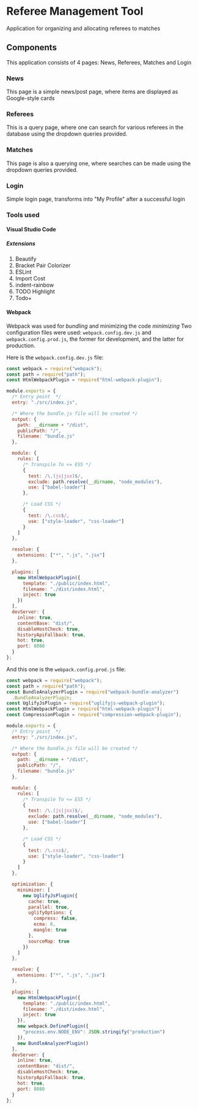 # Referee Management Tool

Application for organizing and allocating referees to matches

## Components

This application consists of 4 pages: News, Referees, Matches and Login

### News

This page is a simple news/post page, where items are displayed as Google-style cards

### Referees

This is a query page, where one can search for various referees in the database using
the dropdown queries provided.

### Matches

This page is also a querying one, where searches can be made using the dropdown queries provided.

### Login

Simple login page, transforms into "My Profile" after a successful login

### Tools used

#### Visual Studio Code

##### Extensions

1. Beautify
2. Bracket Pair Colorizer
3. ESLint
4. Import Cost
5. indent-rainbow
6. TODO Highlight
7. Todo+

#### Webpack

Webpack was used for _bundling_ and minimizing the code _minimizing_
Two configuration files were used: `webpack.config.dev.js` and `webpack.config.prod.js`, the former
for development, and the latter for production.

Here is the `webpack.config.dev.js` file:

```javascript
const webpack = require("webpack");
const path = require("path");
const HtmlWebpackPlugin = require("html-webpack-plugin");

module.exports = {
  /* Entry point  */
  entry: "./src/index.js",

  /* Where the bundle.js file will be created */
  output: {
    path: __dirname + "/dist",
    publicPath: "/",
    filename: "bundle.js"
  },

  module: {
    rules: [
      /* Transpile To <= ES5 */
      {
        test: /\.(js|jsx)$/,
        exclude: path.resolve(__dirname, "node_modules"),
        use: ["babel-loader"]
      },

      /* Load CSS */
      {
        test: /\.css$/,
        use: ["style-loader", "css-loader"]
      }
    ]
  },

  resolve: {
    extensions: ["*", ".js", ".jsx"]
  },

  plugins: [
    new HtmlWebpackPlugin({
      template: "./public/index.html",
      filename: "./dist/index.html",
      inject: true
    })
  ],
  devServer: {
    inline: true,
    contentBase: "dist/",
    disableHostCheck: true,
    historyApiFallback: true,
    hot: true,
    port: 8080
  }
};
```

And this one is the `webpack.config.prod.js` file:

```javascript
const webpack = require("webpack");
const path = require("path");
const BundleAnalyzerPlugin = require("webpack-bundle-analyzer")
  .BundleAnalyzerPlugin;
const UglifyJsPlugin = require("uglifyjs-webpack-plugin");
const HtmlWebpackPlugin = require("html-webpack-plugin");
const CompressionPlugin = require("compression-webpack-plugin");

module.exports = {
  /* Entry point  */
  entry: "./src/index.js",

  /* Where the bundle.js file will be created */
  output: {
    path: __dirname + "/dist",
    publicPath: "/",
    filename: "bundle.js"
  },

  module: {
    rules: [
      /* Transpile To <= ES5 */
      {
        test: /\.(js|jsx)$/,
        exclude: path.resolve(__dirname, "node_modules"),
        use: ["babel-loader"]
      },

      /* Load CSS */
      {
        test: /\.css$/,
        use: ["style-loader", "css-loader"]
      }
    ]
  },

  optimization: {
    minimizer: [
      new UglifyJsPlugin({
        cache: true,
        parallel: true,
        uglifyOptions: {
          compress: false,
          ecma: 6,
          mangle: true
        },
        sourceMap: true
      })
    ]
  },

  resolve: {
    extensions: ["*", ".js", ".jsx"]
  },

  plugins: [
    new HtmlWebpackPlugin({
      template: "./public/index.html",
      filename: "./dist/index.html",
      inject: true
    }),
    new webpack.DefinePlugin({
      "process.env.NODE_ENV": JSON.stringify("production")
    }),
    new BundleAnalyzerPlugin()
  ],
  devServer: {
    inline: true,
    contentBase: "dist/",
    disableHostCheck: true,
    historyApiFallback: true,
    hot: true,
    port: 8080
  }
};
```
